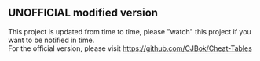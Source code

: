 ## UNOFFICIAL modified version
This project is updated from time to time, please "watch" this project if you want to be notified in time.  
For the official version, please visit https://github.com/CJBok/Cheat-Tables  
